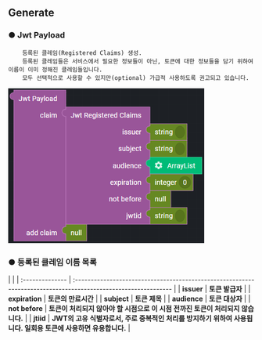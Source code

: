 ## Generate

### ● Jwt Payload

        등록된 클레임(Registered Claims) 생성.
        등록된 클레임들은 서비스에서 필요한 정보들이 아닌, 토큰에 대한 정보들을 담기 위하여 이름이 이미 정해진 클레임들입니다.
        모두 선택적으로 사용할 수 있지만(optional) 가급적 사용하도록 권고되고 있습니다.

![](../../../../../img/assets/image%20%28273%29.png)

### ● 등록된 클레임 이름 목록

|                                                                                                                                  |
| :-------------- | :------------------------------------------------------------------------------------------------------------- | 
| **issuer**      | **토큰 발급자**                                                                                                | 
| **expiration**  | **토큰의 만료시간**                                                                                            | 
| **subject**     | **토큰 제목**                                                                                                  | 
| **audience**    | **토큰 대상자**                                                                                                |
| **not before**  | **토큰이 처리되지 않아야 할 시점으로 이 시점 전까진 토큰이 처리되지 않습니다.**                                 |
| **jtiid**       | **JWT의 고유 식별자로서, 주로 중복적인 처리를 방지하기 위하여 사용됩니다. 일회용 토큰에 사용하면 유용합니다.**   |


